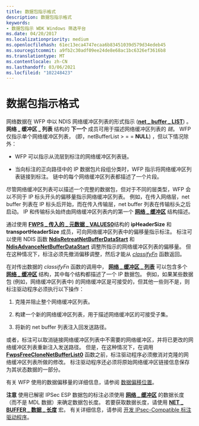 ```yaml
---
title: 数据包指示格式
description: 数据包指示格式
keywords:
- 数据包指示 WDK Windows 筛选平台
ms.date: 04/20/2017
ms.localizationpriority: medium
ms.openlocfilehash: 61ec13eca4747ecaa6b83451039d579d34edeb45
ms.sourcegitcommit: a9fb2c30adf09ee24de8e68ac1bc6326ef3616b8
ms.translationtype: MT
ms.contentlocale: zh-CN
ms.lasthandoff: 03/06/2021
ms.locfileid: "102248423"
---
```

# <a name="packet-indication-format"></a>数据包指示格式


网络数据在 WFP 中以 NDIS 网络缓冲区列表的形式指示 ([**net \_ buffer \_ LIST**](/windows-hardware/drivers/ddi/nbl/ns-nbl-net_buffer_list)) 。 **网络 \_ 缓冲区 \_ 列表** 结构的 **下一个** 成员可用于描述网络缓冲区列表的 *链*。 WFP 仅指示单个网络缓冲区列表， (即，netBufferList &gt; = = **NULL**) ，但以下情况除外：

-   WFP 可以指示从流层到标注的网络缓冲区列表链。

-   当向标注的正向路径中的 IP 数据包片段组分类时，WFP 指示将网络缓冲区列表链接到标注。 链中的每个网络缓冲区列表都描述了一个片段。

尽管网络缓冲区列表可以描述一个完整的数据包，但对于不同的层类型，WFP 会以不同于 IP 标头开头的偏移量指示网络缓冲区列表。 例如，在传入网络层，net buffer 列表在 IP 标头后开始，而在传入传输层，net buffer 列表在传输标头之后启动。 IP 和传输标头始终由网络缓冲区列表内的第一个 [**网络 \_ 缓冲区**](/windows-hardware/drivers/ddi/nbl/ns-nbl-net_buffer) 结构描述。

通过使用 [**FWPS \_ 传入的 \_ 元数据 \_ VALUES0**](/windows-hardware/drivers/ddi/fwpsk/ns-fwpsk-fwps_incoming_metadata_values0_)结构的 **ipHeaderSize** 和 **transportHeaderSize** 成员，可向网络缓冲区列表中的偏移量指示标注。 标注可以使用 NDIS 函数 [**NdisRetreatNetBufferDataStart**](/windows-hardware/drivers/ddi/nblapi/nf-nblapi-ndisretreatnetbufferdatastart) 和 [**NdisAdvanceNetBufferDataStart**](/windows-hardware/drivers/ddi/nblapi/nf-nblapi-ndisadvancenetbufferdatastart) 调整所指示的网络缓冲区列表的偏移量。 但在这种情况下，标注必须先撤消偏移调整，然后才能从 [*classifyFn*](/windows-hardware/drivers/ddi/fwpsk/nc-fwpsk-fwps_callout_classify_fn0) 函数返回。

在对传出数据的 *classifyFn* 函数的调用中， [**网络 \_ 缓冲区 \_ 列表**](/windows-hardware/drivers/ddi/nbl/ns-nbl-net_buffer_list) 可以包含多个 [**网络 \_ 缓冲区**](/windows-hardware/drivers/ddi/nbl/ns-nbl-net_buffer) 结构，其中每个结构都描述了一个 IP 数据包。 例如，如果某些数据包 (例如，网络缓冲区列表中) 的网络缓冲区是可接受的，但其他一些则不是，则标注驱动程序必须执行以下操作：

1.  克隆并阻止整个网络缓冲区列表。

2.  构建一个新的网络缓冲区列表，用于描述网络缓冲区的可接受子集。

3.  将新的 net buffer 列表注入回发送路径。

或者，标注可以取消链接网络缓冲区列表中不需要的网络缓冲区，并将已更改的网络缓冲区列表重新注入发送路径。 但是，在这种情况下，在调用 [**FwpsFreeCloneNetBufferList0**](/windows-hardware/drivers/ddi/fwpsk/nf-fwpsk-fwpsfreeclonenetbufferlist0) 函数之前，标注驱动程序必须撤消对克隆的网络缓冲区列表所做的修改。 标注驱动程序还必须将原始网络缓冲区链接信息保存为其状态数据的一部分。

有关 WFP 使用的数据偏移量的详细信息，请参阅 [数据偏移位置](./data-offset-positions.md)。

**注意**  使用已解密 IPSec ESP 数据包的标注必须使用 [**网络 \_ 缓冲区**](/windows-hardware/drivers/ddi/nbl/ns-nbl-net_buffer) 的数据长度（而不是 MDL 数据）来确定数据包长度。 若要获取数据长度，请使用 [**NET \_ BUFFER \_ 数据 \_ 长度**](/windows-hardware/drivers/ddi/nblaccessors/nf-nblaccessors-net_buffer_data_length) 宏。 有关详细信息，请参阅 [开发 IPsec-Compatible 标注驱动程序](developing-ipsec-compatible-callout-drivers.md)。

 

 

